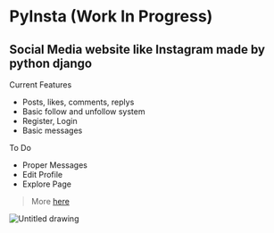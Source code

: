 # PyInsta (Work In Progress)

<h2>Social Media website like Instagram made by python django</h2>

Current Features 

<ul>
<li> Posts, likes, comments, replys
<li> Basic follow and unfollow system
<li> Register, Login
<li> Basic messages
</ul>

To Do

<ul>
  <li>Proper Messages
  <li> Edit Profile
  <li> Explore Page
</ul>

>More <a href="https://github.com/users/ArmenG888/projects/2/views/1">here</a>

![Untitled drawing](https://user-images.githubusercontent.com/52843550/168380110-a84b3af6-2b22-4034-99ce-eaf4ed425099.png)
